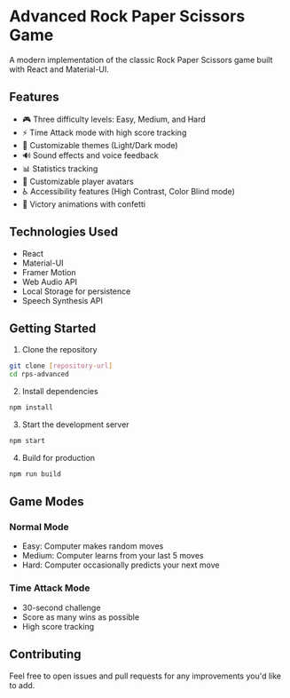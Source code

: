 # Advanced Rock Paper Scissors Game

A modern implementation of the classic Rock Paper Scissors game built with React and Material-UI.

## Features

- 🎮 Three difficulty levels: Easy, Medium, and Hard
- ⚡ Time Attack mode with high score tracking
- 🎨 Customizable themes (Light/Dark mode)
- 🔊 Sound effects and voice feedback
- 📊 Statistics tracking
- 👤 Customizable player avatars
- ♿ Accessibility features (High Contrast, Color Blind mode)
- 🎉 Victory animations with confetti

## Technologies Used

- React
- Material-UI
- Framer Motion
- Web Audio API
- Local Storage for persistence
- Speech Synthesis API

## Getting Started

1. Clone the repository
```bash
git clone [repository-url]
cd rps-advanced
```

2. Install dependencies
```bash
npm install
```

3. Start the development server
```bash
npm start
```

4. Build for production
```bash
npm run build
```

## Game Modes

### Normal Mode
- Easy: Computer makes random moves
- Medium: Computer learns from your last 5 moves
- Hard: Computer occasionally predicts your next move

### Time Attack Mode
- 30-second challenge
- Score as many wins as possible
- High score tracking

## Contributing

Feel free to open issues and pull requests for any improvements you'd like to add.

